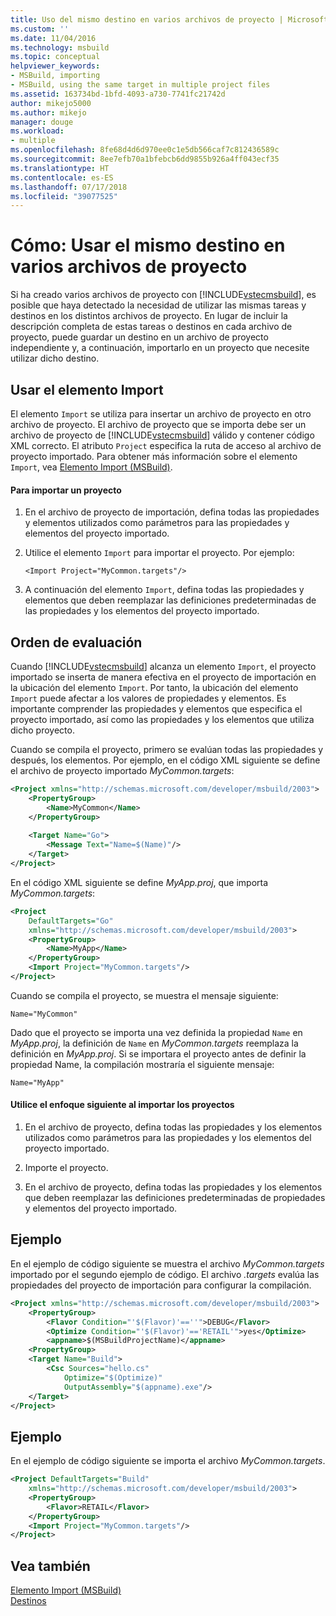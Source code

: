 ```yaml
---
title: Uso del mismo destino en varios archivos de proyecto | Microsoft Docs
ms.custom: ''
ms.date: 11/04/2016
ms.technology: msbuild
ms.topic: conceptual
helpviewer_keywords:
- MSBuild, importing
- MSBuild, using the same target in multiple project files
ms.assetid: 163734bd-1bfd-4093-a730-7741fc21742d
author: mikejo5000
ms.author: mikejo
manager: douge
ms.workload:
- multiple
ms.openlocfilehash: 8fe68d4d6d970ee0c1e5db566caf7c812436589c
ms.sourcegitcommit: 8ee7efb70a1bfebcb6dd9855b926a4ff043ecf35
ms.translationtype: HT
ms.contentlocale: es-ES
ms.lasthandoff: 07/17/2018
ms.locfileid: "39077525"
---
```

# <a name="how-to-use-the-same-target-in-multiple-project-files"></a>Cómo: Usar el mismo destino en varios archivos de proyecto
Si ha creado varios archivos de proyecto con [!INCLUDE[vstecmsbuild](../extensibility/internals/includes/vstecmsbuild_md.md)], es posible que haya detectado la necesidad de utilizar las mismas tareas y destinos en los distintos archivos de proyecto. En lugar de incluir la descripción completa de estas tareas o destinos en cada archivo de proyecto, puede guardar un destino en un archivo de proyecto independiente y, a continuación, importarlo en un proyecto que necesite utilizar dicho destino.  
  
## <a name="use-the-import-element"></a>Usar el elemento Import  
 El elemento `Import` se utiliza para insertar un archivo de proyecto en otro archivo de proyecto. El archivo de proyecto que se importa debe ser un archivo de proyecto de [!INCLUDE[vstecmsbuild](../extensibility/internals/includes/vstecmsbuild_md.md)] válido y contener código XML correcto. El atributo `Project` especifica la ruta de acceso al archivo de proyecto importado. Para obtener más información sobre el elemento `Import`, vea [Elemento Import (MSBuild)](../msbuild/import-element-msbuild.md).  
  
#### <a name="to-import-a-project"></a>Para importar un proyecto  
  
1.  En el archivo de proyecto de importación, defina todas las propiedades y elementos utilizados como parámetros para las propiedades y elementos del proyecto importado.  
  
2.  Utilice el elemento `Import` para importar el proyecto. Por ejemplo:  
  
     `<Import Project="MyCommon.targets"/>`  
  
3.  A continuación del elemento `Import`, defina todas las propiedades y elementos que deben reemplazar las definiciones predeterminadas de las propiedades y los elementos del proyecto importado.  
  
## <a name="order-of-evaluation"></a>Orden de evaluación  
 Cuando [!INCLUDE[vstecmsbuild](../extensibility/internals/includes/vstecmsbuild_md.md)] alcanza un elemento `Import`, el proyecto importado se inserta de manera efectiva en el proyecto de importación en la ubicación del elemento `Import`. Por tanto, la ubicación del elemento `Import` puede afectar a los valores de propiedades y elementos. Es importante comprender las propiedades y elementos que especifica el proyecto importado, así como las propiedades y los elementos que utiliza dicho proyecto.  
  
 Cuando se compila el proyecto, primero se evalúan todas las propiedades y después, los elementos. Por ejemplo, en el código XML siguiente se define el archivo de proyecto importado *MyCommon.targets*:  
  
```xml  
<Project xmlns="http://schemas.microsoft.com/developer/msbuild/2003">  
    <PropertyGroup>  
        <Name>MyCommon</Name>  
    </PropertyGroup>  
  
    <Target Name="Go">  
        <Message Text="Name=$(Name)"/>  
    </Target>  
</Project>  
```  
  
 En el código XML siguiente se define *MyApp.proj*, que importa *MyCommon.targets*:  
  
```xml  
<Project  
    DefaultTargets="Go"  
    xmlns="http://schemas.microsoft.com/developer/msbuild/2003">  
    <PropertyGroup>  
        <Name>MyApp</Name>  
    </PropertyGroup>  
    <Import Project="MyCommon.targets"/>  
</Project>  
```  
  
 Cuando se compila el proyecto, se muestra el mensaje siguiente:  
  
 `Name="MyCommon"`  
  
 Dado que el proyecto se importa una vez definida la propiedad `Name` en *MyApp.proj*, la definición de `Name` en *MyCommon.targets* reemplaza la definición en *MyApp.proj*. Si se importara el proyecto antes de definir la propiedad Name, la compilación mostraría el siguiente mensaje:  
  
 `Name="MyApp"`  
  
#### <a name="use-the-following-approach-when-importing-projects"></a>Utilice el enfoque siguiente al importar los proyectos  
  
1.  En el archivo de proyecto, defina todas las propiedades y los elementos utilizados como parámetros para las propiedades y los elementos del proyecto importado.  
  
2.  Importe el proyecto.  
  
3.  En el archivo de proyecto, defina todas las propiedades y los elementos que deben reemplazar las definiciones predeterminadas de propiedades y elementos del proyecto importado.  
  
## <a name="example"></a>Ejemplo  
 En el ejemplo de código siguiente se muestra el archivo *MyCommon.targets* importado por el segundo ejemplo de código. El archivo *.targets* evalúa las propiedades del proyecto de importación para configurar la compilación.  
  
```xml  
<Project xmlns="http://schemas.microsoft.com/developer/msbuild/2003">  
    <PropertyGroup>  
        <Flavor Condition="'$(Flavor)'==''">DEBUG</Flavor>  
        <Optimize Condition="'$(Flavor)'=='RETAIL'">yes</Optimize>  
        <appname>$(MSBuildProjectName)</appname>  
    <PropertyGroup>  
    <Target Name="Build">  
        <Csc Sources="hello.cs"  
            Optimize="$(Optimize)"  
            OutputAssembly="$(appname).exe"/>  
    </Target>  
</Project>  
```  
  
## <a name="example"></a>Ejemplo  
 En el ejemplo de código siguiente se importa el archivo *MyCommon.targets*.  
  
```xml  
<Project DefaultTargets="Build"  
    xmlns="http://schemas.microsoft.com/developer/msbuild/2003">  
    <PropertyGroup>  
        <Flavor>RETAIL</Flavor>  
    </PropertyGroup>  
    <Import Project="MyCommon.targets"/>  
</Project>  
```  
  
## <a name="see-also"></a>Vea también  
 [Elemento Import (MSBuild)](../msbuild/import-element-msbuild.md)   
 [Destinos](../msbuild/msbuild-targets.md)
